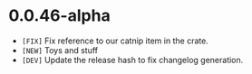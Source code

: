 # 0.0.46-alpha

- `[FIX]` Fix reference to our catnip item in the crate.
- `[NEW]` Toys and stuff
- `[DEV]` Update the release hash to fix changelog generation.
